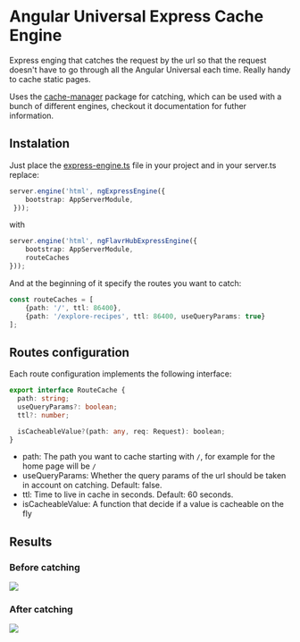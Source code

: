 # Angular Universal Express Cache Engine

Express enging that catches the request by the url so that the request doesn't have to go through all the Angular
Universal each time. Really handy to cache static pages.

Uses the [cache-manager](https://github.com/BryanDonovan/node-cache-manager) package for catching, which can be used with a bunch of different engines, checkout it documentation for futher information.

## Instalation

Just place the [express-engine.ts](./express-engine.ts) file in your project and in your server.ts replace:

```typescript
server.engine('html', ngExpressEngine({
    bootstrap: AppServerModule,
 }));
```

with

```typescript
server.engine('html', ngFlavrHubExpressEngine({
    bootstrap: AppServerModule,
    routeCaches
}));
```

And at the beginning of it specify the routes you want to catch:

```typescript
const routeCaches = [
    {path: '/', ttl: 86400},
    {path: '/explore-recipes', ttl: 86400, useQueryParams: true}
];
```

## Routes configuration

Each route configuration implements the following interface:

```typescript
export interface RouteCache {
  path: string;
  useQueryParams?: boolean;
  ttl?: number;

  isCacheableValue?(path: any, req: Request): boolean;
}
```

* path: The path you want to cache starting with `/`, for example for the home page will be `/`
* useQueryParams: Whether the query params of the url should be taken in account on catching. Default: false.
* ttl: Time to live in cache in seconds. Default: 60 seconds.
* isCacheableValue: A function that decide if a value is cacheable on the fly

## Results

### Before catching

<img src="./before.jpg">

### After catching

<img src="./after.jpg">

